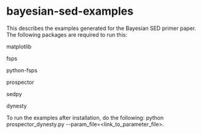 # bayesian-sed-examples
This describes the examples generated for the Bayesian SED primer paper. The following packages are required to run this:

matplotlib

fsps

python-fsps

prospector

sedpy

dynesty

To run the examples after installation, do the following: python prospector_dynesty.py --param_file=<link_to_parameter_file>.
